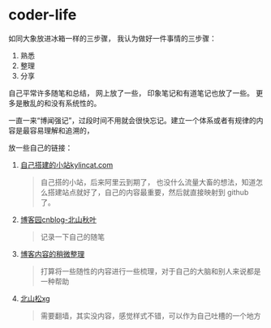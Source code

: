 # coder-life

如同大象放进冰箱一样的三步骤， 我认为做好一件事情的三步骤：

1. 熟悉
2. 整理
3. 分享

自己平常许多随笔和总结， 网上放了一些， 印象笔记和有道笔记也放了一些。
更多是散乱的和没有系统性的。

一直一来“博闻强记”，过段时间不用就会很快忘记。建立一个体系或者有规律的内容是最容易理解和追溯的，

放一些自己的链接：
1. [自己搭建的小站kylincat.com](https://www.kylincat.com/)
    > 自己搭的小站，后来阿里云到期了， 也没什么流量大畜的想法，知道怎么搭建站点就好了，自己的内容最重要，然后就直接映射到 github 了。
2. [博客园cnblog-北山秋叶](https://www.cnblogs.com/asdfq/)
   > 记录一下自己的随笔
3. [博客内容的稍微整理](http://qs1210.gitee.io/coder-log-vuepress/)
   > 打算将一些随性的内容进行一些梳理，对于自己的大脑和别人来说都是一种帮助
4. [北山松xg](https://kylincat.blogspot.com/)
   > 需要翻墙，其实没内容，感觉样式不错，可以作为自己吐槽的一个地方